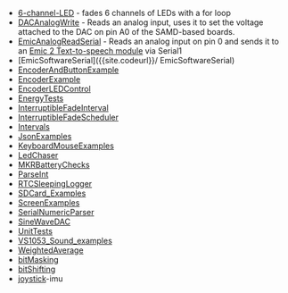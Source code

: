 

* [6-channel-LED]({{site.codeurl}}/6-channel-LED) - fades 6 channels of LEDs with a for loop
* [DACAnalogWrite]({{site.codeurl}}/DACAnalogWrite) -  Reads an analog input, uses it to set the voltage attached to the DAC on pin A0 of the SAMD-based boards.
* [EmicAnalogReadSerial]({{site.codeurl}}/EmicAnalogReadSerial) - Reads an analog input on pin 0 and sends it to an [Emic 2 Text-to-speech module](https://www.sparkfun.com/products/11711) via Serial1
* [EmicSoftwareSerial]({{site.codeurl}}/ EmicSoftwareSerial)
* [EncoderAndButtonExample]({{site.codeurl}}/EncoderAndButtonExample)
* [EncoderExample]({{site.codeurl}}/EncoderExample)
* [EncoderLEDControl]({{site.codeurl}}/EncoderLEDControl)
* [EnergyTests]({{site.codeurl}}/EnergyTests)
* [InterruptibleFadeInterval]({{site.codeurl}}/InterruptibleFadeInterval)
* [InterruptibleFadeScheduler]({{site.codeurl}}/InterruptibleFadeScheduler)
* [Intervals]({{site.codeurl}}/Intervals)
* [JsonExamples]({{site.codeurl}}/JsonExamples)
* [KeyboardMouseExamples]({{site.codeurl}}/KeyboardMouseExamples)
* [LedChaser]({{site.codeurl}}/LedChaser)
* [MKRBatteryChecks]({{site.codeurl}}/MKRBatteryChecks)
* [ParseInt]({{site.codeurl}}/ParseInt)
* [RTCSleepingLogger]({{site.codeurl}}/RTCSleepingLogger)
* [SDCard_Examples]({{site.codeurl}}/SDCard_Examples)
* [ScreenExamples]({{site.codeurl}}/ScreenExamples)
* [SerialNumericParser]({{site.codeurl}}/SerialNumericParser)
* [SineWaveDAC]({{site.codeurl}}/SineWaveDAC)
* [UnitTests]({{site.codeurl}}/UnitTests)
* [VS1053_Sound_examples]({{site.codeurl}}/VS1053_Sound_examples)
* [WeightedAverage]({{site.codeurl}}/WeightedAverage)
* [bitMasking]({{site.codeurl}}/bitMasking)
* [bitShifting]({{site.codeurl}}/bitShifting)
* [joystick]({{site.codeurl}}/joystick)-imu
